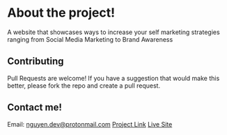 # About the project!

A website that showcases ways to increase your self marketing strategies ranging from Social Media Marketing to Brand Awareness

## Contributing

Pull Requests are welcome! If you have a suggestion that would make this better, please fork the repo and create a pull request.

## Contact me!

Email: nguyen.dev@protonmail.com
[Project Link](https://github.com/anthonynguyen-dev/horiseon)
[Live Site](https://anthonynguyen-dev.github.io/horiseon/)
